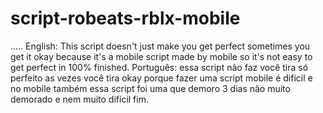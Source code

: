 # script-robeats-rblx-mobile
.....
English: This script doesn't just make you get perfect sometimes you get it okay because it's a mobile script made by mobile so it's not easy to get perfect in 100% finished.
Português: essa script não faz você tira só perfeito as vezes você tira okay porque fazer uma script mobile é difícil e no mobile também essa script foi uma que demoro 3 dias não muito demorado e nem muito difícil fim.
